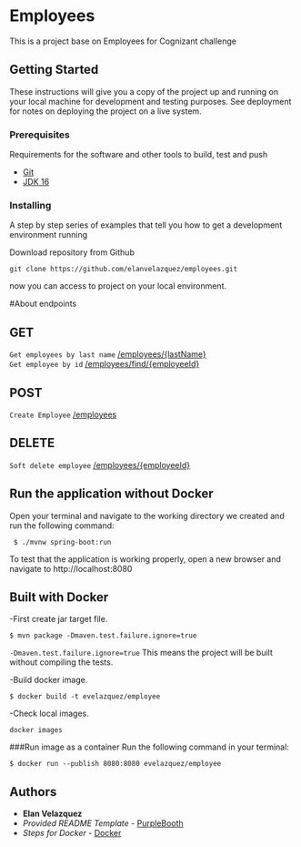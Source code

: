 # Employees

This is a project base on Employees for Cognizant challenge

## Getting Started

These instructions will give you a copy of the project up and running on
your local machine for development and testing purposes. See deployment
for notes on deploying the project on a live system.

### Prerequisites

Requirements for the software and other tools to build, test and push
- [Git](https://www.github.com)
- [JDK 16](https://www.oracle.com/java/technologies/javase/jdk16-archive-downloads.html)

### Installing

A step by step series of examples that tell you how to get a development
environment running

Download repository from Github

    git clone https://github.com/elanvelazquez/employees.git

now you can access to project on your local environment.

#About endpoints

## GET
`Get employees by last name` [/employees/{lastName}](#) <br/>
`Get employee by id` [/employees/find/{employeeId}](#) <br/>

## POST
`Create Employee` [/employees](#) <br/>

## DELETE
`Soft delete employee` [/employees/{employeeId}](#)

## Run the application without Docker
Open your terminal and navigate to the working directory we created and run the following command:

` $ ./mvnw spring-boot:run`

To test that the application is working properly, open a new browser and navigate to http://localhost:8080

## Built with Docker

-First create jar target file.

`$ mvn package -Dmaven.test.failure.ignore=true`

`-Dmaven.test.failure.ignore=true` This means the project will be built without compiling the tests.

-Build docker image.

`$ docker build -t evelazquez/employee `

-Check local images.

`docker images`

###Run image as a container
Run the following command in your terminal:

`$ docker run --publish 8080:8080 evelazquez/employee`


## Authors

- **Elan Velazquez** 
- *Provided README Template* -
  [PurpleBooth](https://github.com/PurpleBooth)
- *Steps for Docker* -
  [Docker](https://docs.docker.com/language/java/)


